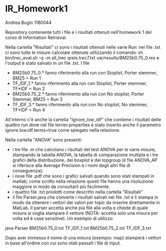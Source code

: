 # IR_Homework1

Andrea Bugin 1180044

Repository contenente tutti i file e i risultati ottenuti nell'homework 1 del corso di Information Retrieval.

Nella cartella "Risultati" ci sono i risultati ottenuti nelle varie Run:
nei file .txt ci sono tutte le misure calcolate ottenute utilizzando il comando:
  sh bin/trec_eval.sh -q -m all_trec qrels.trec7.txt var/results/BM25b0.75_0.res
e l'output è stato salvato in un file .txt.
I file  
- BM25b0.75_0.* fanno riferimento alla run con Stoplist, Porter stemmer, BM25 = Run 1
- TF_IDF_1.* fanno riferimento alla run con Stoplist, Porter stemmer, TF*IDF = Run 2
- BM25b0.75_2.* fanno riferimento alla run con No stoplist, Porter Stemmer, BM25 = Run 3
- TF_IDF_3.* fanno riferimento alla run con No stoplist, No stemmer, TF*IDF = Run 4

All'interno c'è anche la cartella "Ignore_low_idf" che contiene i risultati delle quattro run dove nel file terrier.properties è stato inserito anche il parametro ignore.low.idf.terms=true come spiegato nella relazione.


Nella cartella "ANOVA" sono presenti:
- i tre file .m che calcolano i risultati del test ANOVA per le varie misure, stampando la tabella ANOVA, la tabella di comparazione multipla e i tre grafici della distribuzione, dei boxplot e dei topgroup (il file ANOVA_AP si riferisce alla Average Precision e i nomi degli altri file di conseguenza);
- i nove file .pdf che sono i grafici salvati quando sono stati stampati in matlab; come scritto nella relazione questi file hanno una risoluzione maggiore in modo da consultarli più facilmente.
- i quattro file .txt prodotti come descritto nella cartella "Risultati"
- il file Parser.java che converte i risultati salvati nei file .txt e li stampa in modo da ottenere i vettori dei valori per topic da inserire direttamente in MatLab. Il parser accetta anche più file alla volta e chiede di quale misura si voglia stampare il vettore (NOTA: accetta solo una misura per volta ed è case sensitive). Un esempio di utilizzo:

java Parser BM25b0.75_0.txt TF_IDF_1.txt BM25b0.75_2.txt TF_IDF_3.txt

Dopo aver immesso il nome di una misura (esempio: map) stamperà i vettori in base all'ordine con cui sono stati passati i file di input.
